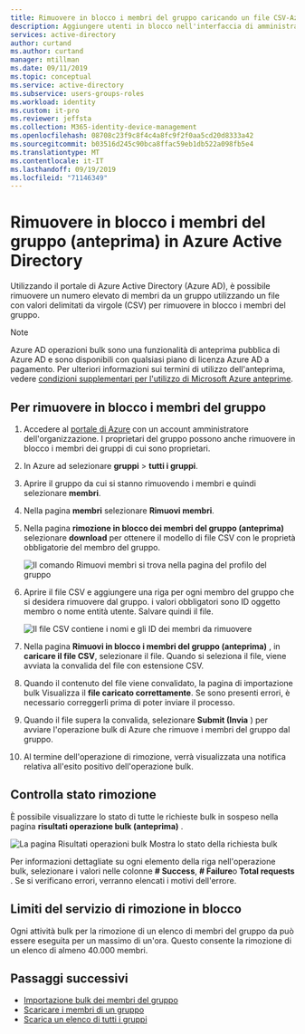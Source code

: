 ```yaml
---
title: Rimuovere in blocco i membri del gruppo caricando un file CSV-Azure Active Directory | Microsoft Docs
description: Aggiungere utenti in blocco nell'interfaccia di amministrazione di Azure.
services: active-directory
author: curtand
ms.author: curtand
manager: mtillman
ms.date: 09/11/2019
ms.topic: conceptual
ms.service: active-directory
ms.subservice: users-groups-roles
ms.workload: identity
ms.custom: it-pro
ms.reviewer: jeffsta
ms.collection: M365-identity-device-management
ms.openlocfilehash: 08708c23f9c8f4c4a8fc9f2f0aa5cd20d8333a42
ms.sourcegitcommit: b03516d245c90bca8ffac59eb1db522a098fb5e4
ms.translationtype: MT
ms.contentlocale: it-IT
ms.lasthandoff: 09/19/2019
ms.locfileid: "71146349"
---
```

# <a name="bulk-remove-group-members-preview-in-azure-active-directory"></a>Rimuovere in blocco i membri del gruppo (anteprima) in Azure Active Directory

Utilizzando il portale di Azure Active Directory (Azure AD), è possibile rimuovere un numero elevato di membri da un gruppo utilizzando un file con valori delimitati da virgole (CSV) per rimuovere in blocco i membri del gruppo.

> [!NOTE]
> Azure AD operazioni bulk sono una funzionalità di anteprima pubblica di Azure AD e sono disponibili con qualsiasi piano di licenza Azure AD a pagamento. Per ulteriori informazioni sui termini di utilizzo dell'anteprima, vedere [condizioni supplementari per l'utilizzo di Microsoft Azure anteprime](https://azure.microsoft.com/support/legal/preview-supplemental-terms/).

## <a name="to-bulk-remove-group-members"></a>Per rimuovere in blocco i membri del gruppo

1. Accedere al [portale di Azure](https://portal.azure.com) con un account amministratore dell'organizzazione. I proprietari del gruppo possono anche rimuovere in blocco i membri dei gruppi di cui sono proprietari.
1. In Azure ad selezionare **gruppi** > **tutti i gruppi**.
1. Aprire il gruppo da cui si stanno rimuovendo i membri e quindi selezionare **membri**.
1. Nella pagina **membri** selezionare **Rimuovi membri**.
1. Nella pagina **rimozione in blocco dei membri del gruppo (anteprima)** selezionare **download** per ottenere il modello di file CSV con le proprietà obbligatorie del membro del gruppo.

   ![Il comando Rimuovi membri si trova nella pagina del profilo del gruppo](./media/groups-bulk-remove-members/remove-panel.png)

1. Aprire il file CSV e aggiungere una riga per ogni membro del gruppo che si desidera rimuovere dal gruppo. i valori obbligatori sono ID oggetto membro o nome entità utente. Salvare quindi il file.

   ![Il file CSV contiene i nomi e gli ID dei membri da rimuovere](./media/groups-bulk-remove-members/csv-file.png)

1. Nella pagina **Rimuovi in blocco i membri del gruppo (anteprima)** , in **caricare il file CSV**, selezionare il file. Quando si seleziona il file, viene avviata la convalida del file con estensione CSV.
1. Quando il contenuto del file viene convalidato, la pagina di importazione bulk Visualizza il **file caricato correttamente**. Se sono presenti errori, è necessario correggerli prima di poter inviare il processo.
1. Quando il file supera la convalida, selezionare **Submit (Invia** ) per avviare l'operazione bulk di Azure che rimuove i membri del gruppo dal gruppo.
1. Al termine dell'operazione di rimozione, verrà visualizzata una notifica relativa all'esito positivo dell'operazione bulk.

## <a name="check-removal-status"></a>Controlla stato rimozione

È possibile visualizzare lo stato di tutte le richieste bulk in sospeso nella pagina **risultati operazione bulk (anteprima)** .

   ![La pagina Risultati operazioni bulk Mostra lo stato della richiesta bulk](./media/groups-bulk-remove-members/bulk-center.png)

Per informazioni dettagliate su ogni elemento della riga nell'operazione bulk, selezionare i valori nelle colonne **# Success**, **# Failure**o **Total requests** . Se si verificano errori, verranno elencati i motivi dell'errore.

## <a name="bulk-removal-service-limits"></a>Limiti del servizio di rimozione in blocco

Ogni attività bulk per la rimozione di un elenco di membri del gruppo da può essere eseguita per un massimo di un'ora. Questo consente la rimozione di un elenco di almeno 40.000 membri.

## <a name="next-steps"></a>Passaggi successivi

- [Importazione bulk dei membri del gruppo](groups-bulk-import-members.md)
- [Scaricare i membri di un gruppo](groups-bulk-download-members.md)
- [Scarica un elenco di tutti i gruppi](groups-bulk-download.md)
